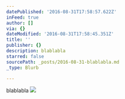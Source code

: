 ```yaml
---
datePublished: '2016-08-31T17:58:57.622Z'
inFeed: true
author: []
via: {}
dateModified: '2016-08-31T17:58:45.351Z'
title: ''
publisher: {}
description: blablabla
starred: false
sourcePath: _posts/2016-08-31-blablabla.md
_type: Blurb

---
```

blablabla
![](https://the-grid-user-content.s3-us-west-2.amazonaws.com/abb27162-500c-46a0-aae1-75841c080aa1.jpg)